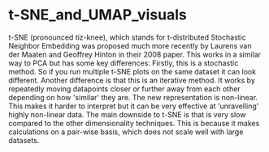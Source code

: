 # t-SNE_and_UMAP_visuals
t-SNE (pronounced tiz-knee), which stands for t-distributed Stochastic Neighbor Embedding was proposed much more recently by Laurens van der Maaten and Geoffrey Hinton in their 2008 paper. This works in a similar way to PCA but has some key differences:  Firstly, this is a stochastic method. So if you run multiple t-SNE plots on the same dataset it can look different. Another difference is that this is an iterative method. It works by repeatedly moving datapoints closer or further away from each other depending on how 'similar' they are. The new representation is non-linear. This makes it harder to interpret but it can be very effective at 'unravelling' highly non-linear data. The main downside to t-SNE is that is very slow compared to the other dimensionality techniques. This is because it makes calculations on a pair-wise basis, which does not scale well with large datasets.
